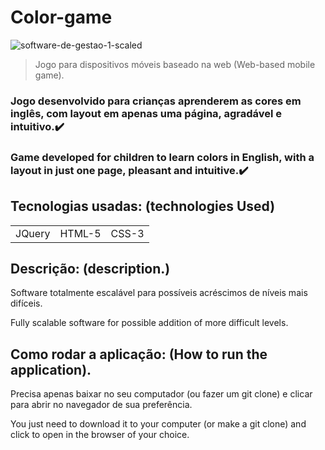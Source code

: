 <h1>Color-game</h1>

![software-de-gestao-1-scaled](https://user-images.githubusercontent.com/92410083/166390444-f2e587a9-0453-4909-9308-15fd9569b0ad.jpg)

> Jogo para dispositivos móveis baseado na web (Web-based mobile game).

### Jogo desenvolvido para crianças aprenderem as cores em inglês, com layout em apenas uma página, agradável e intuitivo.✔️
### Game developed for children to learn colors in English, with a layout in just one page, pleasant and intuitive.✔️

## Tecnologias usadas: (technologies Used)

<table>
  <tr>
    <td> JQuery </td>
    <td> HTML-5 </td>
    <td> CSS-3 </td>
  </tr>
</table>

<h2>Descrição: (description.)</h2>

<p>Software totalmente escalável para possíveis acréscimos de níveis mais difíceis.</p>
<p>Fully scalable software for possible addition of more difficult levels.</p>

## Como rodar a aplicação: (How to run the application).

<p>Precisa apenas baixar no seu computador (ou fazer um git clone) e clicar para abrir no navegador de sua preferência.</p>
<p>You just need to download it to your computer (or make a git clone) and click to open in the browser of your choice.</p>
